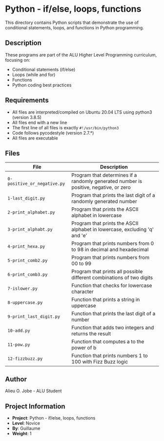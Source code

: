# Python - if/else, loops, functions

This directory contains Python scripts that demonstrate the use of conditional statements, loops, and functions in Python programming.

## Description

These programs are part of the ALU Higher Level Programming curriculum, focusing on:
- Conditional statements (if/else)
- Loops (while and for)
- Functions
- Python coding best practices

## Requirements

- All files are interpreted/compiled on Ubuntu 20.04 LTS using python3 (version 3.8.5)
- All files end with a new line
- The first line of all files is exactly `#!/usr/bin/python3`
- Code follows pycodestyle (version 2.7.*)
- All files are executable

## Files

| File | Description |
|------|-------------|
| `0-positive_or_negative.py` | Program that determines if a randomly generated number is positive, negative, or zero |
| `1-last_digit.py` | Program that prints the last digit of a randomly generated number |
| `2-print_alphabet.py` | Program that prints the ASCII alphabet in lowercase |
| `3-print_alphabt.py` | Program that prints the ASCII alphabet in lowercase, excluding 'q' and 'e' |
| `4-print_hexa.py` | Program that prints numbers from 0 to 98 in decimal and hexadecimal |
| `5-print_comb2.py` | Program that prints numbers from 00 to 99 |
| `6-print_comb3.py` | Program that prints all possible different combinations of two digits |
| `7-islower.py` | Function that checks for lowercase character |
| `8-uppercase.py` | Function that prints a string in uppercase |
| `9-print_last_digit.py` | Function that prints the last digit of a number |
| `10-add.py` | Function that adds two integers and returns the result |
| `11-pow.py` | Function that computes a to the power of b |
| `12-fizzbuzz.py` | Function that prints numbers 1 to 100 with Fizz Buzz logic |

## Author

Alieu O. Jobe - ALU Student

## Project Information

- **Project**: Python - if/else, loops, functions
- **Level**: Novice
- **By**: Guillaume
- **Weight**: 1
